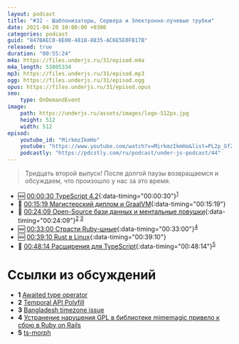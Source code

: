 ```yaml
---
layout: podcast
title: "#32 - Шаблонизаторы, Сервера и Электронно-лучевые трубки"
date: 2021-04-20 10:00:00 +0300
categories: podcast
guid: "847BAEC0-8E00-4818-8835-AC6E5E0FB17B"
released: true
duration: "00:55:24"
m4a: https://files.underjs.ru/31/episod.m4a
m4a_length: 53805334
mp3: https://files.underjs.ru/31/episod.mp3
ogg: https://files.underjs.ru/31/episod.ogg
opus: https://files.underjs.ru/31/episod.opus
seo:
    type: OnDemandEvent
image:
    path: https://underjs.ru/assets/images/logo-512px.jpg
    height: 512
    width: 512
episod:
    youtube_id: "MirkmzIkmHo"
    youtube: "https://www.youtube.com/watch?v=MirkmzIkmHo&list=PL2p_GfZz-_1OWXrKUZRBc8LzMz5FJNXW7"
    podcastly: "https://pdcstly.com/ru/podcast/under-js-podcast/44"
---
```


> Тридцать второй выпуск! После долгой паузы возвращаемся и обсуждаем, что произошло у нас за это время.

- 🆕 [00:00:30 TypeScript 4.2](#){:data-timing="00:00:30"}<sup>[1](#note1)</sup>
- 🤔 [00:15:19 Магистерский диплом и GraalVM](#){:data-timing="00:15:19"}
- 🤔 [00:24:09 Open-Source бази данных и ментальные ловушки](#){:data-timing="00:24:09"}<sup>[2](#note2) [3](#note3)</sup>
- 🆕 [00:33:00 Страсти Ruby-шные](#){:data-timing="00:33:00"}<sup>[4](#note4)</sup>
- 🆕 [00:39:10 Rust в Linux](#){:data-timing="00:39:10"}
- 🤔 [00:48:14 Расширения для TypeScript](#){:data-timing="00:48:14"}<sup>[5](#note5)</sup>

# Ссылки из обсуждений

- <b id="note1">1</b> [Awaited type operator](https://github.com/microsoft/TypeScript/pull/35998)
- <b id="note2">2</b> [Temporal API Polyfill](https://github.com/tc39/proposal-temporal/tree/main/polyfill)
- <b id="note3">3</b> [Bangladesh timezone issue](https://stackoverflow.com/questions/50857187/weird-seconds-offset-in-js-date-object-in-chrome/51008329#51008329)
- <b id="note4">4</b> [Устранение нарушения GPL в библиотеке mimemagic привело к сбою в Ruby on Rails](https://www.opennet.ru/opennews/art.shtml?num=54829)
- <b id="note5">5</b> [ts-morph](https://ts-morph.com/)
